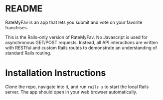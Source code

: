 # README

RateMyFav is an app that lets you submit and vote on your favorite franchises.

This is the Rails-only version of RateMyFav. No Javascript is used for asynchronous GET/POST requests. Instead, all API interactions are written with RESTful and custom Rails routes to demonstrate an understanding of standard Rails routing.

# Installation Instructions

Clone the repo, navigate into it, and run `rails s` to start the local Rails server. The app should open in your web browser automatically.
